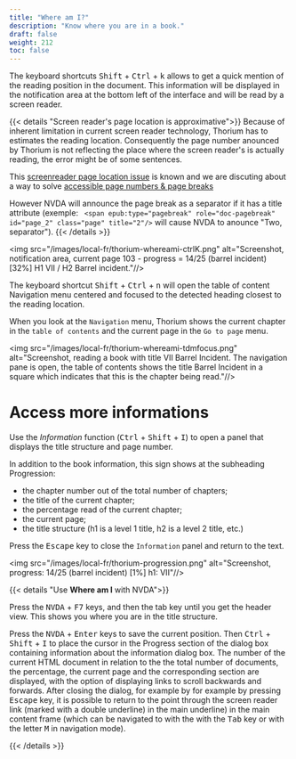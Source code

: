 ```yaml
---
title: "Where am I?"
description: "Know where you are in a book."
draft: false
weight: 212
toc: false
---
```


The keyboard shortcuts <kbd>Shift</kbd> + <kbd>Ctrl</kbd> + <kbd>k</kbd>
allows to get a quick mention of the reading position in the document.
This information will be displayed in the notification area at the bottom left
of the interface and will be read by a screen reader.

{{< details "Screen reader's page location is approximative">}}
Because of  inherent limitation in current screen reader technology, Thorium has to estimates the reading location. Consequently the page number anounced by Thorium is not reflecting the place where the screen reader's is actually reading, the error might be of some sentences. 

This [screenreader page location issue](https://github.com/edrlab/thorium-reader/issues/1662#issuecomment-1161534338) is known and we are discuting about a way to solve [accessible page numbers & page breaks](https://github.com/edrlab/thorium-reader/discussions/1799)

However NVDA will announce the page break as a separator if it has a title attribute (exemple: ` <span epub:type="pagebreak" role="doc-pagebreak" id="page_2" class="page" title="2"/>` will cause NVDA to anounce "Two, separator").
{{< /details >}}

<img src="/images/local-fr/thorium-whereami-ctrlK.png" alt="Screenshot, notification area, current page 103 - progress = 14/25 (barrel incident) [32%] H1 VII / H2 Barrel incident."//>



The keyboard shortcut <kbd>Shift</kbd>  +  <kbd>Ctrl</kbd>  +  <kbd>n</kbd> will open the table of content Navigation menu centered and focused to the detected heading closest to the reading location. 

When you look at the `Navigation` menu, Thorium shows the current chapter
in the `table of contents` and the current page in the `Go to page` menu.

<img src="/images/local-fr/thorium-whereami-tdmfocus.png" alt="Screenshot, reading a book with title VII Barrel Incident. The navigation pane is open, the table of contents shows the title Barrel Incident in a square which indicates that this is the chapter being read."//>

# Access more informations



Use the *Information* function (<kbd>Ctrl</kbd> + <kbd>Shift</kbd> + <kbd>I</kbd>)
to open a panel that displays the title structure and page number.

In addition to the book information, this sign shows at the subheading Progression:

- the chapter number out of the total number of chapters;
- the title of the current chapter;
- the percentage read of the current chapter;
- the current page;
- the title structure (h1 is a level 1 title, h2 is a level 2 title, etc.)

Press the  <kbd>Escape</kbd> key to close the `Information` panel
and return to the text.



<img src="/images/local-fr/thorium-progression.png" alt="Screenshot, progress: 14/25 (barrel incident) [1%] h1: VII"//>



{{< details "Use **Where am I** with NVDA">}}

Press the <kbd>NVDA</kbd> + <kbd>F7</kbd> keys, and then the
tab key until you get the header view.
This shows you where you are in the title structure.

Press the <kbd>NVDA</kbd> + <kbd>Enter</kbd> keys to save the current position.
Then <kbd>Ctrl</kbd> + <kbd>Shift</kbd> + <kbd>I</kbd> to place the
cursor in the Progress section of the dialog box containing information about the
information dialog box. The number of the current HTML document in relation to the
the total number of documents, the percentage, the current page and the corresponding
section are displayed, with the option of displaying links to
scroll backwards and forwards. After closing the dialog, for example by
for example by pressing  <kbd>Escape</kbd> key, it is possible to return to the point
through the screen reader link (marked with a double underline) in the main
underline) in the main content frame (which can be navigated to with the
with the <kbd>Tab</kbd> key or with the letter  <kbd>M</kbd>  in navigation mode).

{{< /details >}}
